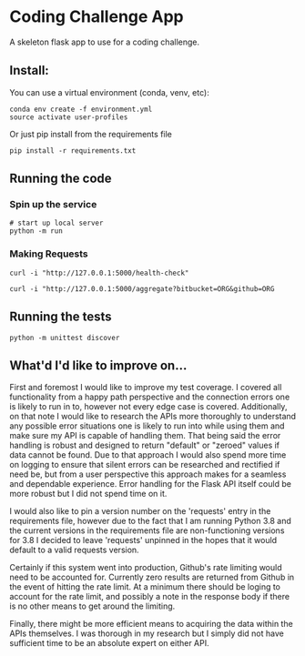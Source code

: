 # Coding Challenge App

A skeleton flask app to use for a coding challenge.

## Install:

You can use a virtual environment (conda, venv, etc):
```
conda env create -f environment.yml
source activate user-profiles
```

Or just pip install from the requirements file
``` 
pip install -r requirements.txt
```

## Running the code

### Spin up the service

```
# start up local server
python -m run 
```

### Making Requests

```
curl -i "http://127.0.0.1:5000/health-check"
```

```
curl -i "http://127.0.0.1:5000/aggregate?bitbucket=ORG&github=ORG
```

## Running the tests

```
python -m unittest discover
```


## What'd I'd like to improve on...
First and foremost I would like to improve my test coverage. I covered all functionality from a happy path perspective and the connection errors one is likely to run in to, however not every edge case is covered. Additionally, on that note I would like to research the APIs more thoroughly to understand any possible error situations one is likely to run into while using them and make sure my API is capable of handling them. That being said the error handling is robust and designed to return "default" or "zeroed" values if data cannot be found. Due to that approach I would also spend more time on logging to ensure that silent errors can be researched and rectified if need be, but from a user perspective this approach makes for a seamless and dependable experience. Error handling for the Flask API itself could be more robust but I did not spend time on it.

I would also like to pin a version number on the 'requests' entry in the requirements file, however due to the fact that I am running Python 3.8 and the current versions in the requirements file are non-functioning versions for 3.8 I decided to leave 'requests' unpinned in the hopes that it would default to a valid requests version.

Certainly if this system went into production, Github's rate limiting would need to be accounted for. Currently zero results are returned from Github in the event of hitting the rate limit. At a minimum there should be loging to account for the rate limit, and possibly a note in the response body if there is no other means to get around the limiting.

Finally, there might be more efficient means to acquiring the data within the APIs themselves. I was thorough in my research but I simply did not have sufficient time to be an absolute expert on either API.
